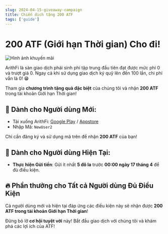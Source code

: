 ```yaml
---
slug: 2024-04-15-giveaway-campaign
title: Chiến dịch tặng 200 ATF
tags: ['guide']
---
```


# 200 ATF (Giới hạn Thời gian) Cho đi!

![Hình ảnh khuyến mãi](https://nftstorage.link/ipfs/bafkreighlpgthxdu7zdu5r3sqdf752v7tou7w4qami5plimjgpnrbjtvdu)

ArithFi là sàn giao dịch phái sinh phi tập trung đầu tiên đạt được mức phí 0 và trượt giá 0. Ngay cả khi sử dụng giao dịch ký quỹ lên đến 100 lần, chi phí vẫn là 0! 😁

Tham gia **chương trình tặng quà đặc biệt** của chúng tôi và nhận **200 ATF** trong tài khoản Giới hạn Thời gian!

## 🌟 Dành cho Người dùng Mới:
- Tải xuống ArithFi: [Google Play](https://play.google.com/store/apps/details?id=com.arithfi) / [Appstore](https://apps.apple.com/us/app/6475583769)
- Nhập Mã: `NewUser2`

Chỉ cần đăng ký và sử dụng mã trên để nhận **200 ATF** của bạn!

## 🌟 Dành cho Người dùng Hiện Tại:
- **Thực hiện Gửi tiền**: Gửi ít nhất **5 đô la** trước **00:00 ngày 17 tháng 4** để đủ điều kiện.

## 🔥 Phần thưởng cho Tất cả Người dùng Đủ Điều Kiện
Cả người dùng mới và hiện tại đáp ứng các điều kiện này sẽ nhận được **200 ATF trong tài khoản Giới hạn Thời gian**!

Đừng bỏ lỡ **cơ hội tuyệt vời** này! Bắt đầu giao dịch với chúng tôi và khám phá các lợi ích của ATF!
